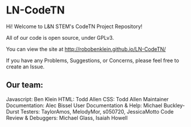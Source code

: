 LN-CodeTN
=========

Hi! Welcome to L&N STEM's CodeTN Project Repository!

All of our code is open source, under GPLv3.

You can view the site at http://robobenklein.github.io/LN-CodeTN/

If you have any Problems, Suggestions, or Concerns, please feel free to create an Issue.

Our team:
---------
Javascript: Ben Klein
HTML: Todd Allen
CSS: Todd Allen
Maintainer Documentation: Alec Bissel
User Documentation & Help: Michael Buckley-Durst
Testers: TaylorAmos, MelodyMor, s050720, JessicaMotto
Code Review & Debuggers: Michael Glass, Isaiah Howell
